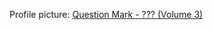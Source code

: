 Profile picture: [Question Mark - ??? (Volume 3)](https://www.discogs.com/release/1587738-Question-Mark--Volume-3)
